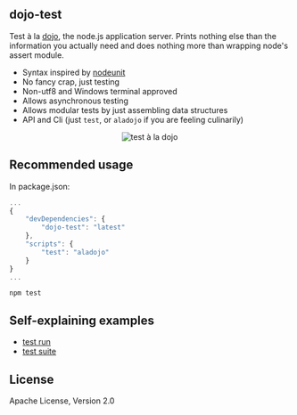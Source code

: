 dojo-test
---------
Test à la [dojo](https://github.com/dcodeIO/dojo), the node.js application server. Prints nothing else than the
information you actually need and does nothing more than wrapping node's assert module.

* Syntax inspired by [nodeunit](https://npmjs.org/package/nodeunit)
* No fancy crap, just testing
* Non-utf8 and Windows terminal approved
* Allows asynchronous testing
* Allows modular tests by just assembling data structures
* API and Cli (just `test`, or `aladojo` if you are feeling culinarily)

<p align="center">
    <img src="https://raw.github.com/dcodeIO/dojo/master/dojo-test/preview.jpg" alt="test à la dojo" />
</p>

Recommended usage
-----------------
In package.json:
```javascript
...
{
    "devDependencies": {
        "dojo-test": "latest"
    },
    "scripts": {
        "test": "aladojo"
    }
}
...
```
`npm test`

Self-explaining examples
------------------------
* [test run](https://github.com/dcodeIO/dojo/blob/master/dojo-test/tests/run.js)
* [test suite](https://github.com/dcodeIO/dojo/blob/master/dojo-test/tests/suite.js)

License
-------
Apache License, Version 2.0
